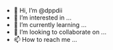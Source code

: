 - 👋 Hi, I’m @dppdii
- 👀 I’m interested in ...
- 🌱 I’m currently learning ...
- 💞️ I’m looking to collaborate on ...
- 📫 How to reach me ...

<!---
dppdii/dppdii is a ✨ special ✨ repository because its `README.md` (this file) appears on your GitHub profile.
You can click the Preview link to take a look at your changes.
--->
